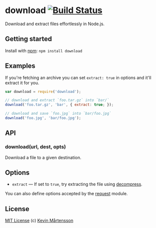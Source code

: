# download [![Build Status](https://secure.travis-ci.org/kevva/download.png?branch=master)](http://travis-ci.org/kevva/download)

Download and extract files effortlessly in Node.js.

## Getting started

Install with [npm](https://npmjs.org/package/download): `npm install download`

## Examples

If you're fetching an archive you can set `extract: true` in options and 
it'll extract it for you.

```js
var download = require('download');

// download and extract `foo.tar.gz` into `bar/`
download('foo.tar.gz', 'bar', { extract: true; });

// download and save `foo.jpg` into `bar/foo.jpg`
download('foo.jpg', 'bar/foo.jpg');
```

## API

### download(url, dest, opts)

Download a file to a given destination.

## Options

* `extract` — If set to `true`, try extracting the file using [decompress](https://github.com/kevva/decompress/).

You can also define options accepted by the [request](https://github.com/mikeal/request/) module.

## License

[MIT License](http://en.wikipedia.org/wiki/MIT_License) (c) [Kevin Mårtensson](http://kevinmartensson.com)
